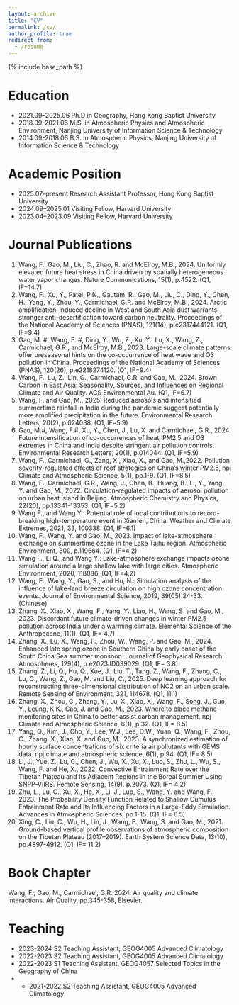 ```yaml
---
layout: archive
title: "CV"
permalink: /cv/
author_profile: true
redirect_from:
  - /resume
---
```


{% include base_path %}

Education
======
* 2021.09–2025.06 Ph.D in Geography, Hong Kong Baptist University
* 2018.09-2021.06 M.S. in Atmospheric Physics and Atmospheric Environment, Nanjing University of Information Science & Technology
* 2014.09-2018.06 B.S. in Atmospheric Physics, Nanjing University of Information Science & Technology

Academic Position
======
* 2025.07–present Research Assistant Professor, Hong Kong Baptist University
* 2024.09–2025.01 Visiting Fellow, Harvard University
* 2023.04–2023.09 Visiting Fellow, Harvard University

Journal Publications 
======
1.	Wang, F., Gao, M., Liu, C., Zhao, R. and McElroy, M.B., 2024. Uniformly elevated future heat stress in China driven by spatially heterogeneous water vapor changes. Nature Communications, 15(1), p.4522. (Q1, IF=14.7)
2.	Wang, F., Xu, Y., Patel, P.N., Gautam, R., Gao, M., Liu, C., Ding, Y., Chen, H., Yang, Y., Zhou, Y., Carmichael, G.R. and McElroy, M.B., 2024. Arctic amplification–induced decline in West and South Asia dust warrants stronger anti-desertification toward carbon neutrality. Proceedings of the National Academy of Sciences (PNAS), 121(14), p.e2317444121. (Q1, IF=9.4)
3.	Gao, M. #, Wang, F. #, Ding, Y., Wu, Z., Xu, Y., Lu, X., Wang, Z., Carmichael, G.R., and McElroy, M.B., 2023. Large-scale climate patterns offer preseasonal hints on the co-occurrence of heat wave and O3 pollution in China. Proceedings of the National Academy of Sciences (PNAS), 120(26), p.e2218274120. (Q1, IF=9.4)
4.	Wang, F., Lu, Z., Lin, G., Carmichael, G.R. and Gao, M., 2024. Brown Carbon in East Asia: Seasonality, Sources, and Influences on Regional Climate and Air Quality. ACS Environmental Au. (Q1, IF=6.7)
5.	Wang, F. and Gao, M., 2025. Reduced aerosols and intensified summertime rainfall in India during the pandemic suggest potentially more amplified precipitation in the future. Environmental Research Letters, 20(2), p.024038. (Q1, IF=5.9) 
6.	Gao, M.#, Wang, F.#, Xu, Y., Chen, J., Lu, X. and Carmichael, G.R., 2024. Future intensification of co-occurrences of heat, PM2.5 and O3 extremes in China and India despite stringent air pollution controls. Environmental Research Letters, 20(1), p.014044. (Q1, IF=5.9)
7.	Wang, F., Carmichael, G., Zang, X., Xiao, X., and Gao, M.,2022. Pollution severity-regulated effects of roof strategies on China’s winter PM2.5, npj Climate and Atmospheric Science, 5(1), pp.1-9. (Q1, IF=8.5)
8.	Wang, F., Carmichael, G.R., Wang, J., Chen, B., Huang, B., Li, Y., Yang, Y. and Gao, M., 2022. Circulation-regulated impacts of aerosol pollution on urban heat island in Beijing. Atmospheric Chemistry and Physics, 22(20), pp.13341-13353. (Q1, IF=5.2)
9.	Wang F., and Wang Y.: Potential role of local contributions to record-breaking high-temperature event in Xiamen, China. Weather and Climate Extremes, 2021, 33, 100338. (Q1, IF=6.1)
10.	Wang, F., Wang, Y. and Gao, M., 2023. Impact of lake-atmosphere exchange on summertime ozone in the Lake Taihu region. Atmospheric Environment, 300, p.119664. (Q1, IF=4.2)
11.	Wang F., Li Q., and Wang Y.: Lake-atmosphere exchange impacts ozone simulation around a large shallow lake with large cities. Atmospheric Environment, 2020, 118086. (Q1, IF=4.2)
12.	Wang, F., Wang, Y., Gao, S., and Hu, N.: Simulation analysis of the influence of lake-land breeze circulation on high ozone concentration events. Journal of Environmental Science, 2019, 39(05):24-33. (Chinese)
13.	Zhang, X., Xiao, X., Wang, F., Yang, Y., Liao, H., Wang, S. and Gao, M., 2023. Discordant future climate-driven changes in winter PM2.5 pollution across India under a warming climate. Elementa: Science of the Anthropocene, 11(1). (Q1, IF= 4.7)
14.	Zhang, X., Lu, X., Wang, F., Zhou, W., Wang, P. and Gao, M., 2024. Enhanced late spring ozone in Southern China by early onset of the South China Sea summer monsoon. Journal of Geophysical Research: Atmospheres, 129(4), p.e2023JD039029. (Q1, IF= 3.8)
15.	Zhang, Z., Li, Q., Hu, Q., Xue, J., Liu, T., Tang, Z., Wang, F., Zhang, C., Lu, C., Wang, Z., Gao, M. and Liu, C., 2025. Deep learning approach for reconstructing three-dimensional distribution of NO2 on an urban scale. Remote Sensing of Environment, 321, 114678. (Q1, 11.1)
16.	Zhang, X., Zhou, C., Zhang, Y., Lu, X., Xiao, X., Wang, F., Song, J., Guo, Y., Leung, K.K., Cao, J. and Gao, M., 2023. Where to place methane monitoring sites in China to better assist carbon management. npj Climate and Atmospheric Science, 6(1), p.32. (Q1, IF= 8.5)
17.	Yang, Q., Kim, J., Cho, Y., Lee, W.J., Lee, D.W., Yuan, Q., Wang, F., Zhou, C., Zhang, X., Xiao, X. and Guo, M., 2023. A synchronized estimation of hourly surface concentrations of six criteria air pollutants with GEMS data. npj climate and atmospheric science, 6(1), p.94. (Q1, IF= 8.5)
18.	Li, J., Yue, Z., Lu, C., Chen, J., Wu, X., Xu, X., Luo, S., Zhu, L., Wu, S., Wang, F. and He, X., 2022. Convective Entrainment Rate over the Tibetan Plateau and Its Adjacent Regions in the Boreal Summer Using SNPP-VIIRS. Remote Sensing, 14(9), p.2073. (Q1, IF= 4.2)
19.	Zhu, L., Lu, C., Xu, X., He, X., Li, J., Luo, S., Wang, Y. and Wang, F., 2023. The Probability Density Function Related to Shallow Cumulus Entrainment Rate and Its Influencing Factors in a Large-Eddy Simulation. Advances in Atmospheric Sciences, pp.1-15. (Q1, IF= 6.5)
20.	Xing, C., Liu, C., Wu, H., Lin, J., Wang, F., Wang, S. and Gao, M., 2021. Ground-based vertical profile observations of atmospheric composition on the Tibetan Plateau (2017–2019). Earth System Science Data, 13(10), pp.4897-4912. (Q1, IF= 11.2)

Book Chapter
======
Wang, F., Gao, M., Carmichael, G.R. 2024. Air quality and climate interactions. Air Quality, pp.345-358, Elsevier. 
  
Teaching
======
* 2023-2024 S2 Teaching Assistant, GEOG4005 Advanced Climatology
* 2022-2023 S2 Teaching Assistant, GEOG4005 Advanced Climatology
* 2022-2023 S1 Teaching Assistant, GEOG4057 Selected Topics in the Geography of China
* * 2021-2022 S2 Teaching Assistant, GEOG4005 Advanced Climatology
